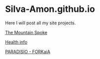 # Silva-Amon.github.io
Here I will post all my site projects.

[The Mountain Spoke](https://silva-amon.github.io/cit230/TheMountainSpoke/)

[Health info](https://silva-amon.github.io/cit261/FinalProject/)

[PARADISIO - FORKaiA](https://forkaia.github.io/Paradisio/)
